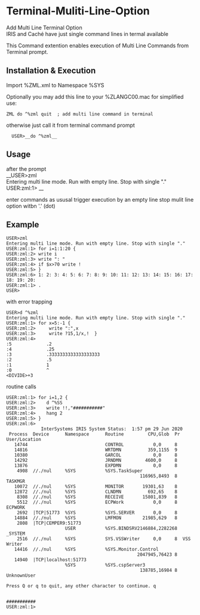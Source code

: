 # Terminal-Muliti-Line-Option
Add Multi Line Terminal Option  
IRIS and Caché have just single command lines in termal available  

This Command extention enables execution of Multi Line Commands from Terminal prompt.

## Installation & Execution ## 
Import %ZML.xml to Namespace %SYS  

Optionally you may add this line to your %ZLANGC00.mac for simplified use:
~~~
ZML do ^%zml quit  ; add multi line command in terminal
~~~

otherwise just call it from terminal command prompt
~~~
  USER>__do ^%zml__
~~~

## Usage ##
after the prompt  
   __USER>zml  
     Entering multi line mode. Run with empty line. Stop with single "."   
     USER:zml:1> __
     
enter commands as ususal
trigger execution by an empty line
stop mulit line option witbn '.' (dot)

## Example ###
~~~
USER>zml
Entering multi line mode. Run with empty line. Stop with single "."
USER:zml:1> for i=1:1:20 {
USER:zml:2> write i
USER:zml:3> write ": "
USER:zml:4> if $x>70 write !
USER:zml:5> }
USER:zml:6> 1: 2: 3: 4: 5: 6: 7: 8: 9: 10: 11: 12: 13: 14: 15: 16: 17:
18: 19: 20:
USER:zml:1> .
USER>
~~~
  with error trapping
~~~
USER>d ^%zml
Entering multi line mode. Run with empty line. Stop with single "."
USER:zml:1> for x=5:-1 {
USER:zml:2>     write ":",x
USER:zml:3>     write ?15,1/x,!  }
USER:zml:4>
:5             .2
:4             .25
:3             .3333333333333333333
:2             .5
:1             1
:0             ^
<DIVIDE>+3
~~~
 routine calls
~~~
USER:zml:1> for i=1,2 {
USER:zml:2>    d ^%SS
USER:zml:3>    write !!,"###########"
USER:zml:4>    hang 2
USER:zml:5> }
USER:zml:6>
             InterSystems IRIS System Status:  1:57 pm 29 Jun 2020
 Process  Device      Namespace      Routine         CPU,Glob  Pr User/Location
   14744                             CONTROL           0,0     8
   14816                             WRTDMN          359,1155  9
   10380                             GARCOL            0,0     8
   14292                             JRNDMN         4600,0     8
   13876                             EXPDMN            0,0     8
    4908  //./nul     %SYS           %SYS.TaskSuper
                                                  116965,8493  8  TASKMGR
   10072  //./nul     %SYS           MONITOR       19301,63    8
   12872  //./nul     %SYS           CLNDMN          692,65    8
    8308  //./nul     %SYS           RECEIVE       15801,839   8
    5512  //./nul     %SYS           ECPWork           0,0     8  ECPWORK
    2692  |TCP|51773  %SYS           %SYS.SERVER       0,0     8
   14884  //./nul     %SYS           LMFMON        21985,629   8
    2808  |TCP|CEMPER9:51773
                      USER           %SYS.BINDSRV2146884,2282268  _SYSTEM
    2516  //./nul     %SYS           SYS.VSSWriter     0,0     8  VSS Writer
   14416  //./nul     %SYS           %SYS.Monitor.Control
                                                 2047945,76423 8
   14940  |TCP|localhost:51773
                      %SYS           %SYS.cspServer3
                                                  138785,16984 8  UnknownUser
 
Press Q or q to quit, any other character to continue. q
 
 
###########
USER:zml:1>
~~~
